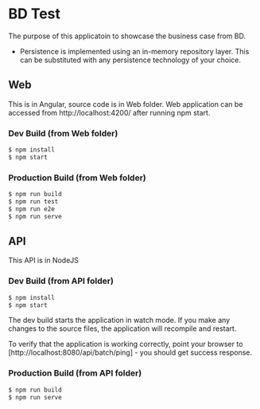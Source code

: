 # BD Test

The purpose of this applicatoin to showcase the business case from BD.

-   Persistence is implemented using an in-memory repository layer. This can be
    substituted with any persistence technology of your choice.
## Web
This is in Angular, source code is in Web folder.
Web application can be accessed from http://localhost:4200/ after running npm start.
### Dev Build (from Web folder)
```bash
$ npm install
$ npm start
```
### Production Build (from Web folder)
```bash
$ npm run build
$ npm run test
$ npm run e2e
$ npm run serve
```

## API
This API is in NodeJS
### Dev Build (from API folder)

```bash
$ npm install
$ npm start
```

The dev build starts the application in watch mode. If you make any changes to
the source files, the application will recompile and restart.

To verify that the application is working correctly, point your browser to [http://localhost:8080/api/batch/ping] -
you should get success response.

### Production Build (from API folder)

```bash
$ npm run build
$ npm run serve
```
